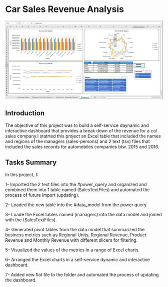 # Car Sales Revenue Analysis
![](Images/dashboard.PNG)
## Introduction
The objective of this project was to build a self-service daynamic and interactive dashboard that provides a break down of the revenue for a cal sales company.I statrted this project an Excel table that included the names and regions of the managers (sales-persons) and 2 text (tsv) files that included the sales records for automobiles companies btw. 2015 and 2016. 


## Tasks Summary
In this project, I:

1- Imported the 2 text files into the #power_query and organized and combined them into 1 table named (SalesTextFiles) and automated the process of future import (updating).

2- Loaded the new table into the #data_model from the power query.

3- Loade the Excel tables named (managers) into the data model and joined with the (SalesTextFiles).


4- Generated pivot tables from the data model that summarized the business metrics such as Regional Units, Regional Revenue, Product Revenue and Monthly Revenue  with different slicers for filtering.


5- Visualized the values of the metrics in a range of Excel charts.

6- Arranged the Excel charts in a self-service dynamic and interactive dashboard.

7- Added new flat file to the folder and automated the process of updating the dashboard.



